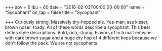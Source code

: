 +++
abv = 9
ibu = 60
date = "2016-02-03T00:00:00-00:00"
name = "Sycophant"
on_tap = false
title = "Sycophant"

+++
Curiously strong, Massively dry-hopped ale. Yes-man, ass kisser, brown noser, toady. All of these words describe a sycophant. This beer defies style descriptions. Bold, rich, strong. Flavors of rich malt entwine with dark brown sugar and a huge dry hop of 4 different hops because we don't follow the pack. We are not sycophants.